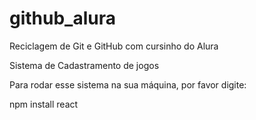 # github_alura
Reciclagem de Git e GitHub com cursinho do Alura

Sistema de Cadastramento de jogos

Para rodar esse sistema na sua máquina, por favor digite:

npm install react
